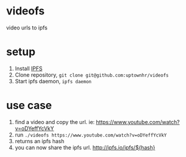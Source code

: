 # videofs
video urls to ipfs

# setup
1. Install [IPFS](https://ipfs.io/docs/install/)
2. Clone repository, `git clone git@github.com:uptownhr/videofs`
3. Start ipfs daemon, `ipfs daemon`

# use case
1. find a video and copy the url. ie: https://www.youtube.com/watch?v=oDYeffYcVkY
2. run `./videofs https://www.youtube.com/watch?v=oDYeffYcVkY`
3. returns an ipfs hash
4. you can now share the ipfs url. http://ipfs.io/ipfs/${hash}
